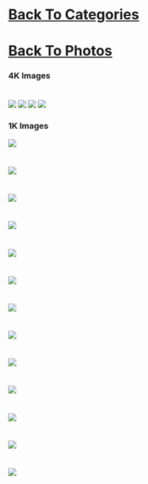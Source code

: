 # [Back To Categories](https://github.com/GabrielQSherman/Animations/tree/master#readme)
# [Back To Photos](https://github.com/GabrielQSherman/Animations/tree/master/Backgound-Photos#readme)

### 4K Images

#
![](4k-the-end.png)
![](noisebg-4k.png)
![](noisebg2-4k.png)
![](noisebg3-4k.png)

### 1K Images
![](noise1bg.png)
#
![](noise2bg.png)
#
![](noise3bg.png)

#
![](noise4bg.png)

#
![](noise5bg.png)

#
![](noise6bg.png)

#
![](noise7bg.png)

#
![](noise8bg.png)

#
![](noise9bg.png)

#
![](noise10bg.png)

#
![](noise0703.png)

#
![](noise81.png)

#
![](noise39.png)

